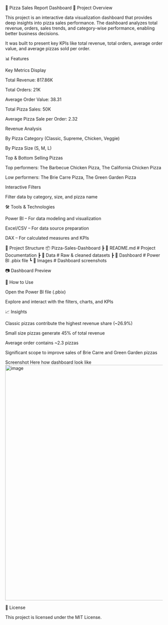 🍕 Pizza Sales Report Dashboard
📌 Project Overview

This project is an interactive data visualization dashboard that provides deep insights into pizza sales performance.
The dashboard analyzes total revenue, orders, sales trends, and category-wise performance, enabling better business decisions.

It was built to present key KPIs like total revenue, total orders, average order value, and average pizzas sold per order.

📊 Features

Key Metrics Display

Total Revenue: 817.86K

Total Orders: 21K

Average Order Value: 38.31

Total Pizza Sales: 50K

Average Pizza Sale per Order: 2.32

Revenue Analysis

By Pizza Category (Classic, Supreme, Chicken, Veggie)

By Pizza Size (S, M, L)

Top & Bottom Selling Pizzas

Top performers: The Barbecue Chicken Pizza, The California Chicken Pizza

Low performers: The Brie Carre Pizza, The Green Garden Pizza

Interactive Filters

Filter data by category, size, and pizza name

🛠 Tools & Technologies

Power BI – For data modeling and visualization

Excel/CSV – For data source preparation

DAX – For calculated measures and KPIs

📂 Project Structure
📦 Pizza-Sales-Dashboard
 ┣ 📜 README.md          # Project Documentation
 ┣ 📂 Data               # Raw & cleaned datasets
 ┣ 📂 Dashboard          # Power BI .pbix file
 ┗ 📂 Images             # Dashboard screenshots

📷 Dashboard Preview

🚀 How to Use

Open the Power BI file (.pbix)

Explore and interact with the filters, charts, and KPIs

📈 Insights

Classic pizzas contribute the highest revenue share (~26.9%)

Small size pizzas generate 45% of total revenue

Average order contains ~2.3 pizzas

Significant scope to improve sales of Brie Carre and Green Garden pizzas

Screenshot
Here how dashboard look like
<img width="1381" height="750" alt="image" src="https://github.com/user-attachments/assets/1443ea2f-39e5-4e5f-a8e0-a833f94aa290" />

📄 License

This project is licensed under the MIT License.
